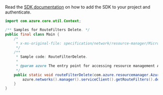 Read the [SDK documentation](https://github.com/Azure/azure-sdk-for-java/blob/azure-resourcemanager_2.13.0/sdk/resourcemanager/azure-resourcemanager/README.md) on how to add the SDK to your project and authenticate.

```java
import com.azure.core.util.Context;

/** Samples for RouteFilters Delete. */
public final class Main {
    /*
     * x-ms-original-file: specification/network/resource-manager/Microsoft.Network/stable/2021-05-01/examples/RouteFilterDelete.json
     */
    /**
     * Sample code: RouteFilterDelete.
     *
     * @param azure The entry point for accessing resource management APIs in Azure.
     */
    public static void routeFilterDelete(com.azure.resourcemanager.AzureResourceManager azure) {
        azure.networks().manager().serviceClient().getRouteFilters().delete("rg1", "filterName", Context.NONE);
    }
}
```
